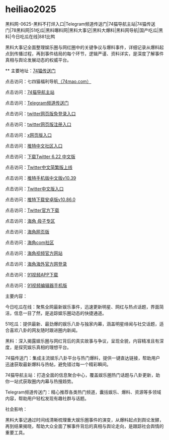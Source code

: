 # heiliao2025
黑料网-0625-黑料不打烊入口|Telegram频道传送门|74猫导航主站|74猫传送门|78黑料网|51吃瓜|黑料曝料网|黑料大事记|黑料大爆料|黑料网导航|国产吃瓜|黑料|今日吃瓜在线|881比鸭

黑料大事记全面整理娱乐圈与网红圈中的关键争议与爆料事件，详细记录从爆料起点到传播过程，再到事件结局的每个环节，逻辑严谨、资料详实，是深度了解事件真相与舆论发展动态的权威平台。

** 主要地址：<a href="https://74mao.com/">74猫传送门</a>

点击访问：七四猫福利导航<a href="https://74mao.com/">（74mao.com）</a>

点击访问：<a href="https://74mao.com/">74猫导航主站</a>

点击访问：<a href="https://74mao.com/">Telegram频道传送门</a>

点击访问：<a href="https://tt-08.pages.dev/">twitter网页版免登录入口</a>  

点击访问：<a href="https://tt-09.pages.dev/">twitter网页版注册入口</a>  

点击访问：<a href="https://tt-10.pages.dev/">x网页版入口</a>  

点击访问：<a href="https://tt-11.pages.dev/">推特中文社区入口</a>  

点击访问：<a href="https://tt-12.pages.dev/">下载Twitter 6.22 中文版</a>  

点击访问：<a href="https://tt-13.pages.dev/">Twitter中文简繁版上线</a>  

点击访问：<a href="https://tt-14.pages.dev/">推特手机版中文版v10.39</a>  

点击访问：<a href="https://tt-32.pages.dev/">Twitter中文版入口</a>  

点击访问：<a href="https://tt-33.pages.dev/">推特下载安卓版v10.86.0</a>  

点击访问：<a href="https://tt-34.pages.dev/">Twitter官方下载</a>  

点击访问：<a href="https://hj-907.pages.dev/">海角 母子专区</a>  

点击访问：<a href="https://hj-908.pages.dev/">海角网页版</a>  

点击访问：<a href="https://hj-909.pages.dev/">海角com社区</a>  

点击访问：<a href="https://hj-910.pages.dev/">海角视频官方网站</a>  

点击访问：<a href="https://hj-911.pages.dev/">海角海外官方网登录</a>  

点击访问：<a href="https://hj-721.pages.dev/">91视频APP下载</a>  

点击访问：<a href="https://hj-735.pages.dev/">91视频编辑器手机版</a>  

主要内容：

今日吃瓜在线：聚焦全网最新娱乐事件，迅速更新明星、网红与热点话题，界面简洁，信息一目了然，是追踪娱乐圈动态的快捷通道。

51吃瓜：提供最新、最劲爆的娱乐八卦与独家内幕，涵盖明星绯闻与社交话题，适合喜欢八卦的网友随时跟进圈内新闻。

黑料：深入揭露娱乐圈与网红背后的真实故事与争议，呈现全貌，内容精准且有深度，是探究娱乐真相的理想平台。

74猫传送门：集成主流娱乐八卦平台与热门爆料，提供一键直达链接，帮助用户迅速获取最新爆料与热帖，避免错过每一个精彩瞬间。

74猫导航主站：打造全面的信息聚合中心，覆盖娱乐圈热门话题与八卦更新，助你一站式获取圈内内幕与热搜趋势。

Telegram频道传送门：精心推荐各类热门频道，囊括娱乐、爆料、资源等多领域内容，帮助用户轻松发现有趣社群与话题。

社会影响：

黑料大事记通过时间线清晰梳理重大娱乐圈事件的演变，从爆料起点到舆论发酵，再到结果揭晓，帮助大众全面了解事件背后的真相与舆论走向，是跟踪社会舆情的重要工具。

<span style="display:none;">[Canonical link](）</span>
